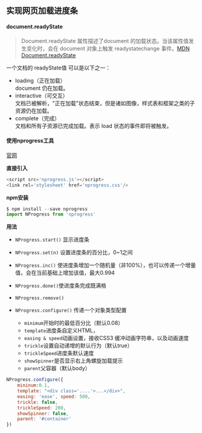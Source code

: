 ## 实现网页加载进度条

#### document.readyState

> Document.readyState 属性描述了document 的加载状态。当该属性值发生变化时，会在 document 对象上触发 readystatechange 事件。[MDN Document.readyState](https://developer.mozilla.org/zh-CN/docs/Web/API/Document/readyState)

一个文档的 readyState值 可以是以下之一：

+ loading（正在加载）<br>
    document 仍在加载。
+ interactive（可交互）<br>
文档已被解析，"正在加载"状态结束，但是诸如图像，样式表和框架之类的子资源仍在加载。
+ complete（完成）<br>
文档和所有子资源已完成加载。表示 load 状态的事件即将被触发。

#### 使用nprogress工具
[官网](http://ricostacruz.com/nprogress/)

**直接引入**

```js
<script src='nprogress.js'></script>
<link rel='stylesheet' href='nprogress.css'/>
```

**npm安装**
```js
$ npm install --save nprogress
import NProgress from 'nprogress'
```

**用法**
+ `NProgress.start()` 显示进度条

+ `NProgress.set(n)` 设置进度条的百分比，0~1之间
+ `NProgress.inc()` 使进度条增加一个随机量（非100%），也可以传递一个增量值，会在当前基础上增加该值，最大0.994
+ `NProgress.done()`使进度条完成既满格
+ `NProgress.remove()`

+ `NProgress.configure()` 传递一个对象类型配置
   - `minimum`开始时的最低百分比（默认0.08）
   - `template`进度条自定义HTML，
   - `easing & speed`动画设置，接收CSS3 缓冲动画字符串，以及动画速度
   - `trickle`设置自动递增的默认行为（默认true）
   - `trickleSpeed`进度条默认速度
   - `showSpinner`是否显示右上角螺旋加载提示
   - `parent`父容器（默认body）

```js
NProgress.configure({
    mininum:0.1,
    template: "<div class='....'>...</div>",
    easing: 'ease', speed: 500,
    trickle: false,
    trickleSpeed: 200,
    showSpinner: false,
    parent: '#container'
})
```


